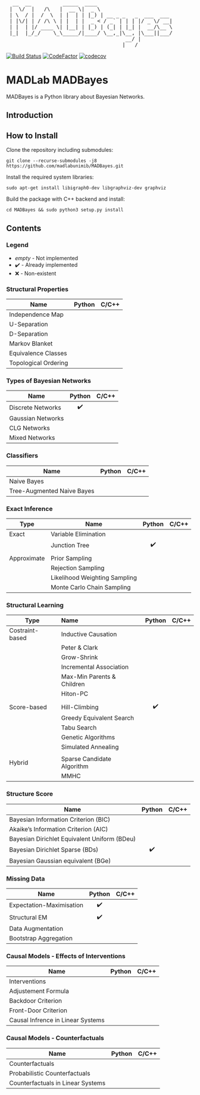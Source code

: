 <pre>
  __  __          _____  ____                        
 |  \/  |   /\   |  __ \|  _ \                       
 | \  / |  /  \  | |  | | |_) | __ _ _   _  ___  ___ 
 | |\/| | / /\ \ | |  | |  _ < / _` | | | |/ _ \/ __|
 | |  | |/ ____ \| |__| | |_) | (_| | |_| |  __/\__ \
 |_|  |_/_/    \_\_____/|____/ \__,_|\__, |\___||___/
                                      __/ |          
                                     |___/           
</pre>
[![Build Status](https://travis-ci.com/madlabunimib/MADBayes.svg?branch=master)](https://travis-ci.com/madlabunimib/MADBayes) [![CodeFactor](https://www.codefactor.io/repository/github/madlabunimib/madbayes/badge/master)](https://www.codefactor.io/repository/github/madlabunimib/madbayes/overview/master) [![codecov](https://codecov.io/gh/madlabunimib/MADBayes/branch/master/graph/badge.svg)](https://codecov.io/gh/madlabunimib/MADBayes)

# MADLab MADBayes

MADBayes is a Python library about Bayesian Networks.

## Introduction

## How to Install

Clone the repository including submodules:

    git clone --recurse-submodules -j8 https://github.com/madlabunimib/MADBayes.git

Install the required system libraries:

    sudo apt-get install libigraph0-dev libgraphviz-dev graphviz

Build the package with C++ backend and install:

    cd MADBayes && sudo python3 setup.py install

## Contents

### Legend

* *empty* - Not implemented
* :heavy_check_mark: - Already implemented
* :x: - Non-existent

### Structural Properties

| Name                 | Python | C/C++ |
| -------------------- |:------:|:-----:|
| Independence Map     |        |       |
| U-Separation         |        |       |
| D-Separation         |        |       |
| Markov Blanket       |        |       |
| Equivalence Classes  |        |       |
| Topological Ordering |        |       |

### Types of Bayesian Networks

| Name              |       Python       | C/C++ |
| ----------------- |:------------------:|:-----:|
| Discrete Networks | :heavy_check_mark: |       |
| Gaussian Networks |                    |       |
| CLG Networks      |                    |       |
| Mixed Networks    |                    |       |

### Classifiers

| Name                       | Python | C/C++ |
| -------------------------- |:------:|:-----:|
| Naive Bayes                |        |       |
| Tree-Augmented Naive Bayes |        |       |

### Exact Inference

| Type        | Name                          |       Python       | C/C++ |
| ----------- | ----------------------------- |:------------------:|:-----:|
| Exact       | Variable Elimination          |                    |       |
|             | Junction Tree                 | :heavy_check_mark: |       |
|             |                               |                    |       |
| Approximate | Prior Sampling                |                    |       |
|             | Rejection Sampling            |                    |       |
|             | Likelihood Weighting Sampling |                    |       |
|             | Monte Carlo Chain Sampling    |                    |       |

### Structural Learning

| Type            | Name                       |       Python       | C/C++ |
| --------------- |:-------------------------- |:------------------:|:-----:|
| Costraint-based | Inductive Causation        |                    |       |
|                 | Peter & Clark              |                    |       |
|                 | Grow-Shrink                |                    |       |
|                 | Incremental Association    |                    |       |
|                 | Max-Min Parents & Children |                    |       |
|                 | Hiton-PC                   |                    |       |
|                 |                            |                    |       |
| Score-based     | Hill-Climbing              | :heavy_check_mark: |       |
|                 | Greedy Equivalent Search   |                    |       |
|                 | Tabu Search                |                    |       |
|                 | Genetic Algorithms         |                    |       |
|                 | Simulated Annealing        |                    |       |
|                 |                            |                    |       |
| Hybrid          | Sparse Candidate Algorithm |                    |       |
|                 | MMHC                       |                    |       |

### Structure Score

| Name                                         |       Python       | C/C++ |
| -------------------------------------------- |:------------------:|:-----:|
| Bayesian Information Criterion (BIC)         |                    |       |
| Akaike’s Information Criterion (AIC)         |                    |       |
| Bayesian Dirichlet Equivalent Uniform (BDeu) |                    |       |
| Bayesian Dirichlet Sparse (BDs)              | :heavy_check_mark: |       |
| Bayesian Gaussian equivalent (BGe)           |                    |       |

### Missing Data

| Name                     |       Python       | C/C++ |
| ------------------------ |:------------------:|:-----:|
| Expectation-Maximisation | :heavy_check_mark: |       |
| Structural EM            | :heavy_check_mark: |       |
| Data Augmentation        |                    |       |
| Bootstrap Aggregation    |                    |       |

### Causal Models - Effects of Interventions

| Name                              | Python | C/C++ |
| --------------------------------- |:------:|:-----:|
| Interventions                     |        |       |
| Adjustement Formula               |        |       |
| Backdoor Criterion                |        |       |
| Front-Door Criterion              |        |       |
| Causal Infrence in Linear Systems |        |       |

### Causal Models - Counterfactuals

| Name                              | Python | C/C++ |
| --------------------------------- |:------:|:-----:|
| Counterfactuals                   |        |       |
| Probabilistic Counterfactuals     |        |       |
| Counterfactuals in Linear Systems |        |       |
